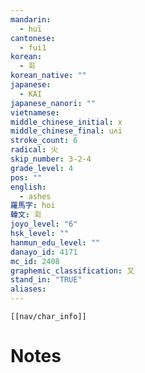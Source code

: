 ```yaml
---
mandarin:
  - huī
cantonese:
  - fui1
korean:
  - 회
korean_native: ""
japanese:
  - KAI
japanese_nanori: ""
vietnamese:
middle_chinese_initial: x
middle_chinese_final: uʌi
stroke_count: 6
radical: 火
skip_number: 3-2-4
grade_level: 4
pos: ""
english:
  - ashes
羅馬字: hoi
韓文: 회
joyo_level: "6"
hsk_level: ""
hanmun_edu_level: ""
danayo_id: 4171
mc_id: 2408
graphemic_classification: 又
stand_in: "TRUE"
aliases:
---
```

```meta-bind-embed
[[nav/char_info]]
```

# Notes
